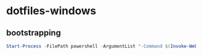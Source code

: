# dotfiles-windows

## bootstrapping

```powershell
Start-Process -FilePath powershell -ArgumentList "-Command $(Invoke-WebRequest -UseBasicParsing https://raw.githubusercontent.com/vincentmalloy/dotfiles-windows/bootstrap.ps1).Content"
```